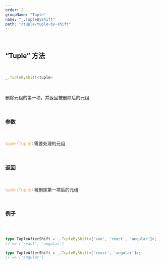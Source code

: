 ```yaml
---
order: 2
groupName: "Tuple"
name: "_.TupleByShift"
path: "/tuple/tuple-by-shift"
---
```


<br/>

## “Tuple” 方法

<br/>

```typescript
_.TupleByShift<tuple>
```

<br/>

删除元组的第一项，并返回被删除后的元组

<br/>

### 参数

<br/>

<font color="#d9a84a">tuple (Tuple)</font>: 需要处理的元组

<br/>

### 返回

<br/>

<font color="#d9a84a">tuple (Tuple)</font>: 被删除第一项后的元组

<br/>

### 例子

<br/>

```typescript

type TupleAfterShift = _.TupleByShift<['vue', 'react', 'angular']>;
// => ['react', 'angular']

type TupleAfterShift = _.TupleByShift<['react', 'angular']>;
// => ['angular']
```
